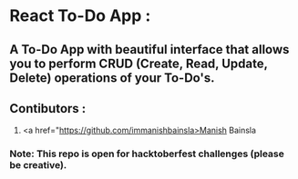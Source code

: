 # React To-Do App : 
## A To-Do App with beautiful interface that allows you to perform CRUD (Create, Read, Update, Delete) operations of your To-Do's.

## Contibutors : 
1. <a href="https://github.com/immanishbainsla>Manish Bainsla</a>

### Note: This repo is open for hacktoberfest challenges (please be creative).
